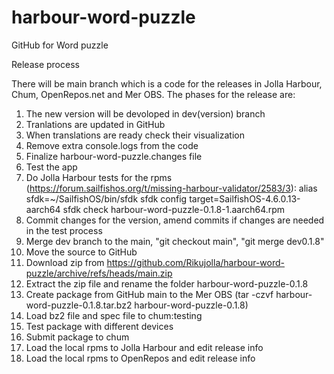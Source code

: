 # harbour-word-puzzle
GitHub for Word puzzle

Release process

There will be main branch which is a code for the releases in Jolla Harbour, Chum, OpenRepos.net and Mer OBS. The phases for the release are:

1. The new version will be devoloped in dev(version) branch
2. Tranlations are updated in GitHub
3. When translations are ready check their visualization
4. Remove extra console.logs from the code
5. Finalize harbour-word-puzzle.changes file
6. Test the app
7. Do Jolla Harbour tests for the rpms (https://forum.sailfishos.org/t/missing-harbour-validator/2583/3):
    alias sfdk=~/SailfishOS/bin/sfdk
    sfdk config target=SailfishOS-4.6.0.13-aarch64
    sfdk check harbour-word-puzzle-0.1.8-1.aarch64.rpm
8. Commit changes for the version, amend commits if changes are needed in the test process
9. Merge dev branch to the main, "git checkout main", "git merge dev0.1.8"
10. Move the source to GitHub
11. Download zip from https://github.com/Rikujolla/harbour-word-puzzle/archive/refs/heads/main.zip
12. Extract the zip file and rename the folder harbour-word-puzzle-0.1.8
13. Create package from GitHub main to the Mer OBS (tar -czvf harbour-word-puzzle-0.1.8.tar.bz2 harbour-word-puzzle-0.1.8)
14. Load bz2 file and spec file to chum:testing
15. Test package with different devices
16. Submit package to chum
17. Load the local rpms to Jolla Harbour and edit release info
18. Load the local rpms to OpenRepos and edit release info

